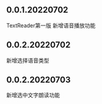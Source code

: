## 0.0.1.20220702

TextReader第一版
新增语音播放功能

## 0.0.2.20220702

新增选择语音类型

## 0.0.2.20220703

新增选中文字朗读功能
